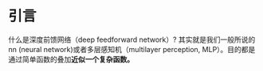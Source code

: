 # 引言

什么是深度前馈网络（deep feedforward network）? 其实就是我们一般所说的nn \(neural network\)或者多层感知机（multilayer perception, MLP）。目的都是通过简单函数的叠加**近似一个复杂函数。**



